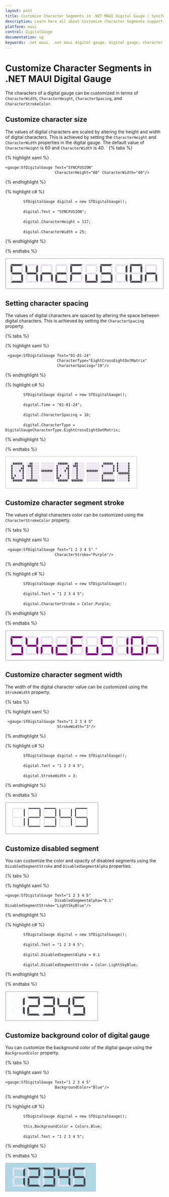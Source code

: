 ```yaml
---
layout: post
title: Customize Character Segments in .NET MAUI Digital Gauge | Syncfusion
description: Learn here all about Customize Character Segments support in Syncfusion .NET MAUI Digital Gauge (SfDigitalGauge) control and more.
platform: maui
control: DigitalGauge
documentation: ug
keywords: .net maui, .net maui digital gauge, digital gauge, character segments, digital character, character types, character display types
---
```


# Customize Character Segments in .NET MAUI Digital Gauge

The characters of a digital gauge can be customized in terms of `CharacterWidth`, `CharacterHeight`, `CharacterSpacing`, and `CharacterStrokeColor`.

## Customize character size

The values of digital characters are scaled by altering the height and width of digital characters. This is achieved by setting the `CharacterHeight` and `CharacterWidth` properties in the digital gauge. The default value of `CharacterHeight` is 60 and `CharacterWidth` is 40.
`
{% tabs %}

{% highlight xaml %}

    <gauge:SfDigitalGauge Text="SYNCFUSION" 
                          CharacterHeight="60" CharacterWidth="40"/>
{% endhighlight %}

{% highlight c# %}

            SfDigitalGauge digital = new SfDigitalGauge();

            digital.Text = "SYNCFUSION";

            digital.CharacterHeight = 117;

            digital.CharacterWidth = 25;

{% endhighlight %}

{% endtabs %}

![height-width-for-text](Images\height-width-for-text.png)

## Setting character spacing

The values of digital characters are spaced by altering the space between digital characters. This is achieved by setting the `CharacterSpacing` property.

{% tabs %}

{% highlight xaml %}

     <gauge:SfDigitalGauge Text="01-01-24" 
                           CharacterType="EightCrossEightDotMatrix"
                           CharacterSpacing="10"/>
{% endhighlight %}

{% highlight c# %}

            SfDigitalGauge digital = new SfDigitalGauge();

            digital.Time = "01-01-24";

            digital.CharacterSpacing = 10;

            digital.CharacterType = DigitalGaugeCharacterType.EightCrossEightDotMatrix;

{% endhighlight %}

{% endtabs %}

![character-spacing-digitalgauge](Images\character-spacing-digitalgauge.png)

## Customize character segment stroke

The values of digital characters color can be customized using the `CharacterStrokeColor` property.

{% tabs %}

{% highlight xaml %}

     <gauge:SfDigitalGauge Text="1 2 3 4 5" "
                          CharacterStroke="Purple"/>
{% endhighlight %}

{% highlight c# %}

            SfDigitalGauge digital = new SfDigitalGauge();

            digital.Text = "1 2 3 4 5";

            digital.CharacterStroke = Color.Purple;

{% endhighlight %}

{% endtabs %}

![characterstroke-digitalgauge](Images\characterstroke-digitalgauge.png)

## Customize character segment width

The width of the digital character value can be customized using the `StrokeWidth` property.

{% tabs %}

{% highlight xaml %}

     <gauge:SfDigitalGauge Text="1 2 3 4 5" 
                           StrokeWidth="3"/>
{% endhighlight %}

{% highlight c# %}

            SfDigitalGauge digital = new SfDigitalGauge();

            digital.Text = "1 2 3 4 5";

            digital.StrokeWidth = 3;

{% endhighlight %}

{% endtabs %}

![characterwidth-digitalgauge](Images\characterwidth-digitalgauge.png)

## Customize disabled segment

You can customize the color and opacity of disabled segments using the `DisabledSegmentStroke` and `DisabledSegmentAlpha` properties.

{% tabs %}

{% highlight xaml %}

    <gauge:SfDigitalGauge Text="1 2 3 4 5" 
                          DisabledSegmentAlpha="0.1" DisabledSegmentStroke="LightSkyBlue"/>
{% endhighlight %}

{% highlight c# %}

            SfDigitalGauge digital = new SfDigitalGauge();

            digital.Text = "1 2 3 4 5";

            digital.DisabledSegmentAlpha = 0.1

            digital.DisabledSegmentStroke = Color.LightSkyBlue;

{% endhighlight %}

{% endtabs %}

![disabled-segment-stroke-digitalgauge](Images\disabled-segment-stroke-digitalgauge.png)

## Customize background color of digital gauge

You can customize the background color of the digital gauge using the `BackgroundColor` property.


{% tabs %}

{% highlight xaml %}

    <gauge:SfDigitalGauge Text="1 2 3 4 5" 
                          BackgroundColor="Blue"/>

{% endhighlight %}

{% highlight c# %}

            SfDigitalGauge digital = new SfDigitalGauge();

            this.BackgroundColor = Colors.Blue;

            digital.Text = "1 2 3 4 5";

{% endhighlight %}

{% endtabs %}

![backgroundcolor-digitalgauge](Images\backgroundcolor-digitalgauge.png)